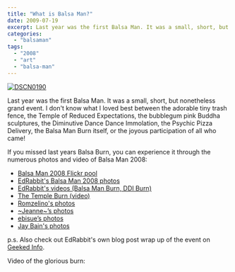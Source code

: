 ```yaml
---
title: "What is Balsa Man?"
date: 2009-07-19
excerpt: Last year was the first Balsa Man. It was a small, short, but nonetheless grand event. I don't know what I loved best between the adorable tiny trash fence, the Temple of Reduced Expectations, the bubblegum pink Buddha sculptures, the Diminutive Dance Dance Immolation, the Psychic Pizza Delivery, the Balsa Man Burn itself, or the joyous participation of all who came!
categories: 
  - "balsaman"
tags: 
  - "2008"
  - "art"
  - "balsa-man"
---
```


[![DSCN0190](/images/2812599529_4277e2bec6_m.jpg)](https://www.flickr.com/photos/ebisue88/2812599529/ "DSCN0190 by ebisue, on Flickr")

Last year was the first Balsa Man. It was a small, short, but nonetheless grand event. I don't know what I loved best between the adorable tiny trash fence, the Temple of Reduced Expectations, the bubblegum pink Buddha sculptures, the Diminutive Dance Dance Immolation, the Psychic Pizza Delivery, the Balsa Man Burn itself, or the joyous participation of all who came!

If you missed last years Balsa Burn, you can experience it through the numerous photos and video of Balsa Man 2008:

- [Balsa Man 2008 Flickr pool](https://www.flickr.com/groups/balsaman2008/pool/)
- [](https://www.flickr.com/groups/balsaman2008/pool/)[EdRabbit's Balsa Man 2008 photos](https://www.flickr.com/photos/edrabbit/sets/72157607045790985/)
- [EdRabbit's videos (Balsa Man Burn, DDI Burn)](https://www.flickr.com/photos/edrabbit/sets/72157607042764936/)
- [The Temple Burn (video)](https://www.vimeo.com/1641121)
- [Romzelino's photos](https://www.flickr.com/photos/57588753@N00/sets/72157607050269333/)
- [~Jeanne~’s photos](https://www.flickr.com/photos/jhrphotos/sets/72157607044293887/)
- [ebisue’s photos](https://flickr.com/photos/ebisue88/sets/72157607035739653/)
- [Jay Bain's photos](https://www.spiraltime.com/balsaman/)

p.s. Also check out EdRabbit's own blog post wrap up of the event on [Geeked Info](https://www.geeked.info/the-balsa-man-burned/).

Video of the glorious burn:
